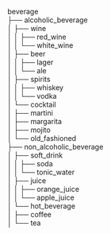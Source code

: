 beverage<br>
├── alcoholic_beverage<br>
│   ├── wine<br>
│   │   ├── red_wine<br>
│   │   └── white_wine<br>
│   ├── beer<br>
│   │   ├── lager<br>
│   │   └── ale<br>
│   ├── spirits<br>
│   │   ├── whiskey<br>
│   │   └── vodka<br>
│   └── cocktail<br>
│       ├── martini<br>
│       ├── margarita<br>
│       ├── mojito<br>
│       └── old_fashioned<br>
├── non_alcoholic_beverage<br>
│   ├── soft_drink<br>
│   │   ├── soda<br>
│   │   └── tonic_water<br>
│   ├── juice<br>
│   │   ├── orange_juice<br>
│   │   └── apple_juice<br>
│   └── hot_beverage<br>
│       ├── coffee<br>
│       └── tea<br>
